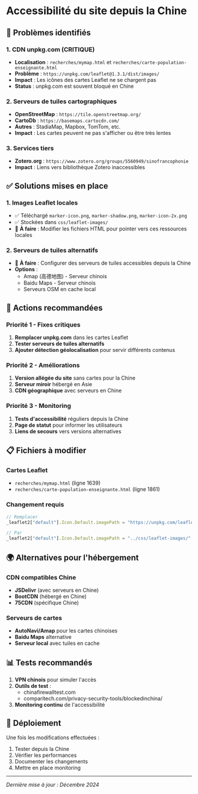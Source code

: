 # Accessibilité du site depuis la Chine

## 🚫 Problèmes identifiés

### **1. CDN unpkg.com (CRITIQUE)**
- **Localisation** : `recherches/mymap.html` et `recherches/carte-population-enseignante.html`
- **Problème** : `https://unpkg.com/leaflet@1.3.1/dist/images/`
- **Impact** : Les icônes des cartes Leaflet ne se chargent pas
- **Status** : unpkg.com est souvent bloqué en Chine

### **2. Serveurs de tuiles cartographiques**
- **OpenStreetMap** : `https://tile.openstreetmap.org/`
- **CartoDb** : `https://basemaps.cartocdn.com/`
- **Autres** : StadiaMap, Mapbox, TomTom, etc.
- **Impact** : Les cartes peuvent ne pas s'afficher ou être très lentes

### **3. Services tiers**
- **Zotero.org** : `https://www.zotero.org/groups/5560949/sinofrancophonie`
- **Impact** : Liens vers bibliothèque Zotero inaccessibles

## ✅ Solutions mises en place

### **1. Images Leaflet locales**
- ✅ Téléchargé `marker-icon.png`, `marker-shadow.png`, `marker-icon-2x.png`
- ✅ Stockées dans `css/leaflet-images/`
- 🔧 **À faire** : Modifier les fichiers HTML pour pointer vers ces ressources locales

### **2. Serveurs de tuiles alternatifs**
- 🔧 **À faire** : Configurer des serveurs de tuiles accessibles depuis la Chine
- **Options** :
  - Amap (高德地图) - Serveur chinois
  - Baidu Maps - Serveur chinois
  - Serveurs OSM en cache local

## 🔧 Actions recommandées

### **Priorité 1 - Fixes critiques**
1. **Remplacer unpkg.com** dans les cartes Leaflet
2. **Tester serveurs de tuiles alternatifs**
3. **Ajouter détection géolocalisation** pour servir différents contenus

### **Priorité 2 - Améliorations**
1. **Version allégée du site** sans cartes pour la Chine
2. **Serveur miroir** hébergé en Asie
3. **CDN géographique** avec serveurs en Chine

### **Priorité 3 - Monitoring**
1. **Tests d'accessibilité** réguliers depuis la Chine
2. **Page de statut** pour informer les utilisateurs
3. **Liens de secours** vers versions alternatives

## 📋 Fichiers à modifier

### **Cartes Leaflet**
- `recherches/mymap.html` (ligne 1639)
- `recherches/carte-population-enseignante.html` (ligne 1861)

### **Changement requis**
```javascript
// Remplacer
_leaflet2["default"].Icon.Default.imagePath = "https://unpkg.com/leaflet@1.3.1/dist/images/";

// Par
_leaflet2["default"].Icon.Default.imagePath = "../css/leaflet-images/";
```

## 🌍 Alternatives pour l'hébergement

### **CDN compatibles Chine**
- **JSDelivr** (avec serveurs en Chine)
- **BootCDN** (hébergé en Chine)
- **75CDN** (spécifique Chine)

### **Serveurs de cartes**
- **AutoNavi/Amap** pour les cartes chinoises
- **Baidu Maps** alternative
- **Serveur local** avec tuiles en cache

## 📊 Tests recommandés

1. **VPN chinois** pour simuler l'accès
2. **Outils de test** : 
   - chinafirewalltest.com
   - comparitech.com/privacy-security-tools/blockedinchina/
3. **Monitoring continu** de l'accessibilité

## 🚀 Déploiement

Une fois les modifications effectuées :
1. Tester depuis la Chine
2. Vérifier les performances
3. Documenter les changements
4. Mettre en place monitoring

---
*Dernière mise à jour : Décembre 2024* 